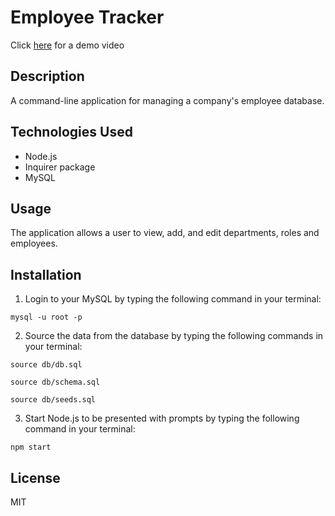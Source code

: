 # Employee Tracker

Click [here](https://vimeo.com/742091506) for a demo video
## Description
A command-line application for managing a company's employee database.

## Technologies Used
- Node.js
- Inquirer package
- MySQL

## Usage

The application allows a user to view, add, and edit departments, roles and employees.

## Installation

1. Login to your MySQL by typing the following command in your terminal:

```
mysql -u root -p
```
2. Source the data from the database by typing the following commands in your terminal:

```
source db/db.sql
```
```
source db/schema.sql
```
```
source db/seeds.sql
```
3. Start Node.js to be presented with prompts by typing the following command in your terminal:
```
npm start
```

## License
MIT